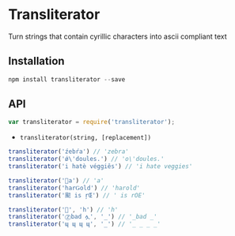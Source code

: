# Transliterator

Turn strings that contain cyrillic characters into ascii compliant text

## Installation

```javascript
npm install transliterator --save
```

## API

```javascript
var transliterator = require('transliterator');
```

* `transliterator(string, [replacement])`

```javascript
transliterator('źebŕa') // 'zebra'
transliterator('ǿ\'doules.') // 'o\'doules.'
transliterator('i hatè véggiês') // 'i hate veggies'

transliterator('a') // 'a'
transliterator('harǤold') // 'harold'
transliterator('䫸 is ŗŒ') // ' is rOE'

transliterator('', 'h') // 'h'
transliterator('Ⓩbad ሏ', '_') // '_bad _'
transliterator('պ պ պ պ', '_') // '_ _ _ _'
```